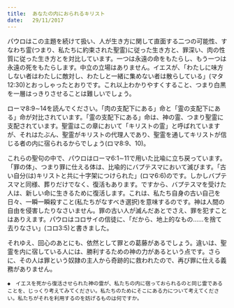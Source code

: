 ```yaml
---
title:  あなたの内におられるキリスト
date:   29/11/2017
---
```


パウロはこの主題を続けて扱い、人が生き方に関して直面する二つの可能性、すなわち霊(つまり、私たちに約束された聖霊)に従った生き方と、罪深い、肉の性質に従った生き方とを対比しています。一つは永遠の命をもたらし、もう一つは永遠の死をもたらします。中立の立場はありません。イエスが、「わたしに味方しない者はわたしに敵対し、わたしと一緒に集めない者は散らしている」(マタ12:30)とおっしゃったとおりです。これ以上わかりやすくすること、つまり白黒を一層はっきりさせることは難しいでしょう。

ローマ8:9∼14を読んでください。「肉の支配下にある」命と「霊の支配下にある」命が対比されています。「霊の支配下にある」命は、神の霊、つまり聖霊に支配されています。聖霊はこの章において「キリストの霊」と呼ばれていますが、それはたぶん、聖霊がキリストの代理人であり、聖霊を通してキリストが信じる者の内に宿られるからでしょう(ロマ8:9、10)。

これらの聖句の中で、パウロはローマ6:1∼11で用いた比喩に立ち戻っています。「罪の体」、つまり罪に仕える体は、比喩的にバプテスマにおいて滅びます。「古い自分(は)キリストと共に十字架につけられた」(ロマ6:6)のです。しかしバプテスマと同様、葬りだけでなく、復活もあります。ですから、バプテスマを受けた人は、新しい命に生きるために復活します。これは、私たち自身の古い自己を日々、一瞬一瞬殺すこと(私たちがなすべき選択)を意味するのです。神は人間の自由を侵害したりなさいません。罪の古い人が滅んだあとでさえ、罪を犯すことはありえます。パウロはコロサイの信徒に、「だから、地上的なもの......を捨て去りなさい」(コロ3:5)と書きました。

それゆえ、回心のあとにも、依然として罪との葛藤があるでしょう。違いは、聖霊を内に宿している人には、勝利するための神の力があるという点です。さらに、その人は罪という奴隷の主人から奇跡的に救われたので、再び罪に仕える義務がありません。

`◆　イエスを死から復活させられた神の霊が、私たちの内に宿っておられるのと同じ霊であることを、じっくり考えてみてください。私たちのためにそこにある力について考えてください。私たちがそれを利用するのを妨げるものは何ですか。`
